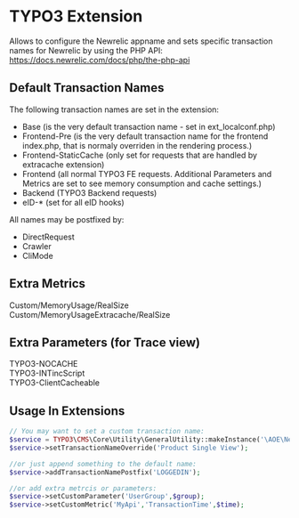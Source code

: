 TYPO3 Extension
===============

Allows to configure the Newrelic appname and sets specific transaction names for Newrelic by using the PHP API: https://docs.newrelic.com/docs/php/the-php-api

## Default Transaction Names

The following transaction names are set in the extension:
* Base (is the very default transaction name - set in ext_localconf.php)
* Frontend-Pre (is the very default transaction name for the frontend index.php, that is normaly overriden in the rendering process.)
* Frontend-StaticCache (only set for requests that are handled by extracache extension)
* Frontend (all normal TYPO3 FE requests. Additional Parameters and Metrics are set to see memory consumption and cache settings.)
* Backend (TYPO3 Backend requests)
* eID-* (set for all eID hooks)

All names may be postfixed by:
* DirectRequest
* Crawler
* CliMode


## Extra Metrics

Custom/MemoryUsage/RealSize
Custom/MemoryUsageExtracache/RealSize


## Extra Parameters (for Trace view)

TYPO3-NOCACHE  
TYPO3-INTincScript  
TYPO3-ClientCacheable  


## Usage In Extensions

```php
// You may want to set a custom transaction name:
$service = TYPO3\CMS\Core\Utility\GeneralUtility::makeInstance('\AOE\Newrelic\Service');
$service->setTransactionNameOverride('Product Single View');

//or just append something to the default name:
$service->addTransactionNamePostfix('LOGGEDIN');

//or add extra metrcis or parameters:
$service->setCustomParameter('UserGroup',$group);
$service->setCustomMetric('MyApi','TransactionTime',$time);
```
